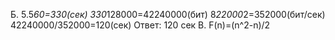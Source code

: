 Б. 5.5*60=330(сек) 
   330*128000=42240000(бит)
   8*22000*2=352000(бит/сек)
   42240000/352000=120(сек)
   Ответ: 120 сек
В. F(n)=(n^2-n)/2
